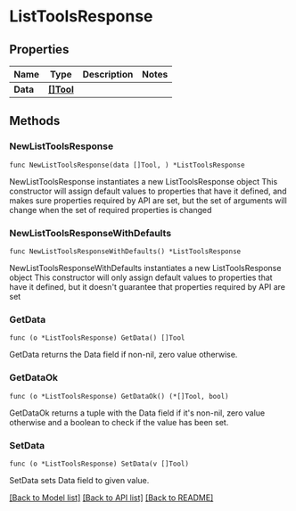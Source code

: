 # ListToolsResponse

## Properties

Name | Type | Description | Notes
------------ | ------------- | ------------- | -------------
**Data** | [**[]Tool**](Tool.md) |  | 

## Methods

### NewListToolsResponse

`func NewListToolsResponse(data []Tool, ) *ListToolsResponse`

NewListToolsResponse instantiates a new ListToolsResponse object
This constructor will assign default values to properties that have it defined,
and makes sure properties required by API are set, but the set of arguments
will change when the set of required properties is changed

### NewListToolsResponseWithDefaults

`func NewListToolsResponseWithDefaults() *ListToolsResponse`

NewListToolsResponseWithDefaults instantiates a new ListToolsResponse object
This constructor will only assign default values to properties that have it defined,
but it doesn't guarantee that properties required by API are set

### GetData

`func (o *ListToolsResponse) GetData() []Tool`

GetData returns the Data field if non-nil, zero value otherwise.

### GetDataOk

`func (o *ListToolsResponse) GetDataOk() (*[]Tool, bool)`

GetDataOk returns a tuple with the Data field if it's non-nil, zero value otherwise
and a boolean to check if the value has been set.

### SetData

`func (o *ListToolsResponse) SetData(v []Tool)`

SetData sets Data field to given value.



[[Back to Model list]](../README.md#documentation-for-models) [[Back to API list]](../README.md#documentation-for-api-endpoints) [[Back to README]](../README.md)


